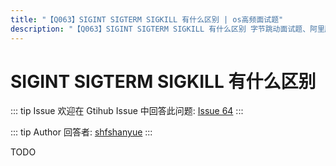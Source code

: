 ```yaml
---
title: "【Q063】SIGINT SIGTERM SIGKILL 有什么区别 | os高频面试题"
description: "【Q063】SIGINT SIGTERM SIGKILL 有什么区别 字节跳动面试题、阿里腾讯面试题、美团小米面试题。"
---
```


# SIGINT SIGTERM SIGKILL 有什么区别

::: tip Issue
欢迎在 Gtihub Issue 中回答此问题: [Issue 64](https://github.com/shfshanyue/Daily-Question/issues/64)
:::

::: tip Author
回答者: [shfshanyue](https://github.com/shfshanyue)
:::

TODO
